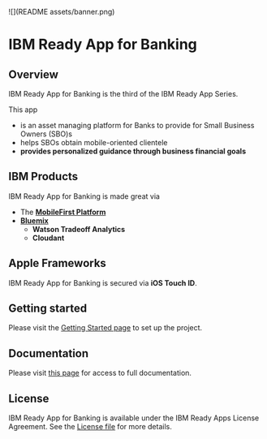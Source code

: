 ![](README assets/banner.png)
# IBM Ready App for Banking


## Overview

IBM Ready App for Banking is the third of the IBM Ready App Series. 


This app 
* is an asset managing platform for Banks to provide for Small Business Owners (SBO)s
* helps SBOs obtain mobile-oriented clientele
* **provides personalized guidance through business financial goals**


## IBM Products

IBM Ready App for Banking is made great via

* The [**MobileFirst Platform**](http://www-03.ibm.com/software/products/en/mobilefirstplatform)
* [**Bluemix**](https://console.ng.bluemix.net/)
  * **Watson Tradeoff Analytics**
  * **Cloudant**


## Apple Frameworks

IBM Ready App for Banking is secured via **iOS Touch ID**.


## Getting started
Please visit the [Getting Started page](http://lexdcy040194.ecloud.edst.ibm.com/hatch_1_0_0/getting_started) to set up the project.


## Documentation
Please visit [this page](http://lexdcy040194.ecloud.edst.ibm.com/hatch_1_0_0/home) for access to full documentation.


## License
IBM Ready App for Banking is available under the IBM Ready Apps License Agreement. See the [License file](https://github.com/IBM-MIL/IBM-Ready-App-for-Banking/blob/master/License.txt) for more details.
